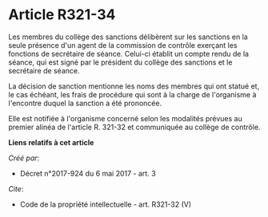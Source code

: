 # Article R321-34

Les membres du collège des sanctions délibèrent sur les sanctions en la seule présence d'un agent de la commission de
contrôle exerçant les fonctions de secrétaire de séance. Celui-ci établit un compte rendu de la séance, qui est signé par le
président du collège des sanctions et le secrétaire de séance. 

La décision de sanction mentionne les noms des membres qui ont statué et, le cas échéant, les frais de procédure qui sont à
la charge de l'organisme à l'encontre duquel la sanction a été prononcée. 

Elle est notifiée à l'organisme concerné selon les modalités prévues au premier alinéa de l'article R. 321-32 et communiquée
au collège de contrôle.

**Liens relatifs à cet article**

_Créé par_:

  - Décret n°2017-924 du 6 mai 2017 - art. 3

_Cite_:

  - Code de la propriété intellectuelle - art. R321-32 (V)
